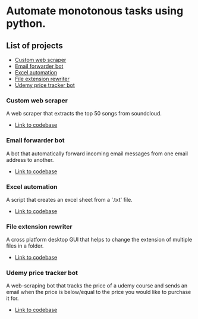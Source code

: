 # Automate monotonous tasks using python.

## List of projects
- [Custom web scraper](#custom-web-scraper)
- [Email forwarder bot](#email-forwarder-bot)
- [Excel automation](#excel-automation)
- [File extension rewriter](#file-extension-rewriter)
- [Udemy price tracker bot](#udemy-price-tracker-bot)

### Custom web scraper
A web scraper that extracts the top 50 songs from soundcloud.
- [Link to codebase](https://github.com/Josh-Ay/custom-web-scraper)

### Email forwarder bot
A bot that automatically forward incoming email messages from one email address to another.
- [Link to codebase](https://github.com/Josh-Ay/email-forwarder-bot)

### Excel automation
A script that creates an excel sheet from a '.txt' file.
- [Link to codebase](https://github.com/Josh-Ay/excel-automation)

### File extension rewriter
A cross platform desktop GUI that helps to change the extension of multiple files in a folder. 
- [Link to codebase](https://github.com/Josh-Ay/file-extension-rewriter)

### Udemy price tracker bot
A web-scraping bot that tracks the price of a udemy course and sends an email when the price is below/equal to the price you would like to purchase it for.
- [Link to codebase](https://github.com/Josh-Ay/udemy-price-tracker-bot)

